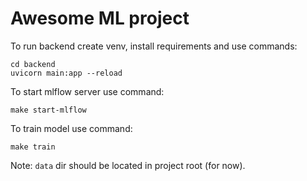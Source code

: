 # Awesome ML project

To run backend create venv, install requirements and use commands:
```
cd backend
uvicorn main:app --reload
```


To start mlflow server use command:
```
make start-mlflow
```

To train model use command:
```
make train
```
Note: `data` dir should be located in project root (for now).